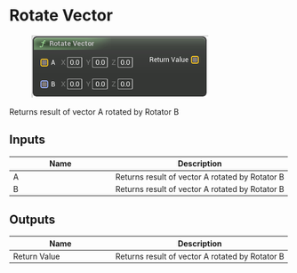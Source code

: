 # Rotate Vector

<div align="left" data-full-width="false">

<figure><img src="rotate_vector.png" alt=""><figcaption></figcaption></figure>

</div>

Returns result of vector A rotated by Rotator B

## Inputs

<table>
<thead><tr><th width="170">Name</th><th>Description</th></tr></thead>
<tbody>
<tr><td>A</td><td>Returns result of vector A rotated by Rotator B</td></tr>
<tr><td>B</td><td>Returns result of vector A rotated by Rotator B</td></tr>
</tbody>
</table>

## Outputs

<table>
<thead><tr><th width="170">Name</th><th>Description</th></tr></thead>
<tbody>
<tr><td>Return Value</td><td>Returns result of vector A rotated by Rotator B</td></tr>
</tbody>
</table>